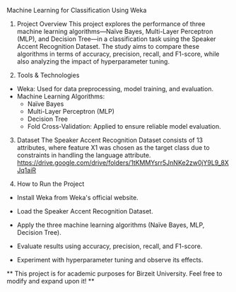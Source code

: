 Machine Learning for Classification Using Weka

1. Project Overview
This project explores the performance of three machine learning algorithms—Naïve Bayes, Multi-Layer Perceptron (MLP), and Decision Tree—in a classification task using the Speaker Accent Recognition Dataset. The study aims to compare these algorithms in terms of accuracy, precision, recall, and F1-score, while also analyzing the impact of hyperparameter tuning.

2. Tools & Technologies

 - Weka: Used for data preprocessing, model training, and evaluation.
 - Machine Learning Algorithms:
   * Naïve Bayes
   * Multi-Layer Perceptron (MLP)
   * Decision Tree
   * Fold Cross-Validation: Applied to ensure reliable model evaluation.

3. Dataset
The Speaker Accent Recognition Dataset consists of 13 attributes, where feature X1 was chosen as the target class due to constraints in handling the language attribute.
    https://drive.google.com/drive/folders/1tKMMYsrr5JnNKe2zw0jY9L9_8XJq1aiR


5. How to Run the Project

- Install Weka from Weka's official website.

- Load the Speaker Accent Recognition Dataset.

- Apply the three machine learning algorithms (Naïve Bayes, MLP, Decision Tree).

- Evaluate results using accuracy, precision, recall, and F1-score.

- Experiment with hyperparameter tuning and observe its effects.

 ** This project is for academic purposes for Birzeit University. Feel free to modify and expand upon it! **

  
